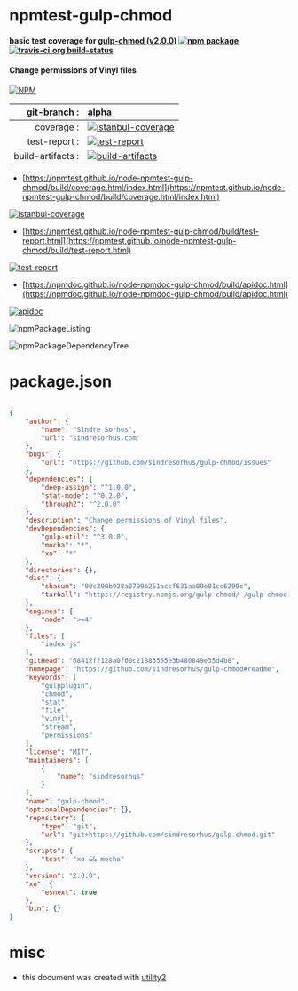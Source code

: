 # npmtest-gulp-chmod

#### basic test coverage for  [gulp-chmod (v2.0.0)](https://github.com/sindresorhus/gulp-chmod#readme)  [![npm package](https://img.shields.io/npm/v/npmtest-gulp-chmod.svg?style=flat-square)](https://www.npmjs.org/package/npmtest-gulp-chmod) [![travis-ci.org build-status](https://api.travis-ci.org/npmtest/node-npmtest-gulp-chmod.svg)](https://travis-ci.org/npmtest/node-npmtest-gulp-chmod)

#### Change permissions of Vinyl files

[![NPM](https://nodei.co/npm/gulp-chmod.png?downloads=true&downloadRank=true&stars=true)](https://www.npmjs.com/package/gulp-chmod)

| git-branch : | [alpha](https://github.com/npmtest/node-npmtest-gulp-chmod/tree/alpha)|
|--:|:--|
| coverage : | [![istanbul-coverage](https://npmtest.github.io/node-npmtest-gulp-chmod/build/coverage.badge.svg)](https://npmtest.github.io/node-npmtest-gulp-chmod/build/coverage.html/index.html)|
| test-report : | [![test-report](https://npmtest.github.io/node-npmtest-gulp-chmod/build/test-report.badge.svg)](https://npmtest.github.io/node-npmtest-gulp-chmod/build/test-report.html)|
| build-artifacts : | [![build-artifacts](https://npmtest.github.io/node-npmtest-gulp-chmod/glyphicons_144_folder_open.png)](https://github.com/npmtest/node-npmtest-gulp-chmod/tree/gh-pages/build)|

- [https://npmtest.github.io/node-npmtest-gulp-chmod/build/coverage.html/index.html](https://npmtest.github.io/node-npmtest-gulp-chmod/build/coverage.html/index.html)

[![istanbul-coverage](https://npmtest.github.io/node-npmtest-gulp-chmod/build/screenCapture.buildCi.browser.%252Ftmp%252Fbuild%252Fcoverage.lib.html.png)](https://npmtest.github.io/node-npmtest-gulp-chmod/build/coverage.html/index.html)

- [https://npmtest.github.io/node-npmtest-gulp-chmod/build/test-report.html](https://npmtest.github.io/node-npmtest-gulp-chmod/build/test-report.html)

[![test-report](https://npmtest.github.io/node-npmtest-gulp-chmod/build/screenCapture.buildCi.browser.%252Ftmp%252Fbuild%252Ftest-report.html.png)](https://npmtest.github.io/node-npmtest-gulp-chmod/build/test-report.html)

- [https://npmdoc.github.io/node-npmdoc-gulp-chmod/build/apidoc.html](https://npmdoc.github.io/node-npmdoc-gulp-chmod/build/apidoc.html)

[![apidoc](https://npmdoc.github.io/node-npmdoc-gulp-chmod/build/screenCapture.buildCi.browser.%252Ftmp%252Fbuild%252Fapidoc.html.png)](https://npmdoc.github.io/node-npmdoc-gulp-chmod/build/apidoc.html)

![npmPackageListing](https://npmtest.github.io/node-npmtest-gulp-chmod/build/screenCapture.npmPackageListing.svg)

![npmPackageDependencyTree](https://npmtest.github.io/node-npmtest-gulp-chmod/build/screenCapture.npmPackageDependencyTree.svg)



# package.json

```json

{
    "author": {
        "name": "Sindre Sorhus",
        "url": "sindresorhus.com"
    },
    "bugs": {
        "url": "https://github.com/sindresorhus/gulp-chmod/issues"
    },
    "dependencies": {
        "deep-assign": "^1.0.0",
        "stat-mode": "^0.2.0",
        "through2": "^2.0.0"
    },
    "description": "Change permissions of Vinyl files",
    "devDependencies": {
        "gulp-util": "^3.0.0",
        "mocha": "*",
        "xo": "*"
    },
    "directories": {},
    "dist": {
        "shasum": "00c390b928a0799b251accf631aa09e01cc6299c",
        "tarball": "https://registry.npmjs.org/gulp-chmod/-/gulp-chmod-2.0.0.tgz"
    },
    "engines": {
        "node": ">=4"
    },
    "files": [
        "index.js"
    ],
    "gitHead": "68412ff128a0f60c21883555e3b480849e35d4b8",
    "homepage": "https://github.com/sindresorhus/gulp-chmod#readme",
    "keywords": [
        "gulpplugin",
        "chmod",
        "stat",
        "file",
        "vinyl",
        "stream",
        "permissions"
    ],
    "license": "MIT",
    "maintainers": [
        {
            "name": "sindresorhus"
        }
    ],
    "name": "gulp-chmod",
    "optionalDependencies": {},
    "repository": {
        "type": "git",
        "url": "git+https://github.com/sindresorhus/gulp-chmod.git"
    },
    "scripts": {
        "test": "xo && mocha"
    },
    "version": "2.0.0",
    "xo": {
        "esnext": true
    },
    "bin": {}
}
```



# misc
- this document was created with [utility2](https://github.com/kaizhu256/node-utility2)
